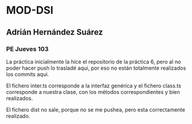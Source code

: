 # MOD-DSI
## Adrián Hernández Suárez
### PE Jueves 103

La práctica inicialmente la hice el repositorio de la práctica 6, pero al no poder hacer push lo trasladé aqui, por eso no están totalmente realizados los commits aqui.

El fichero inter.ts corresponde a la interfaz genérica y el fichero class.ts corresponde a nuestra clase, con los métodos correspondientes y bien realizados.

El fichero dist no sale, porque no se me pushea, pero esta correctamente realizado.
